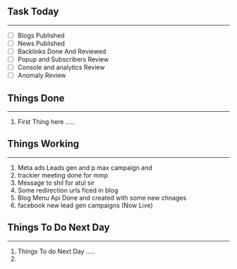 
## Task Today
---
- [ ] Blogs Published
- [ ] News Published
- [ ] Backlinks Done And Reviewed
- [ ] Popup and Subscribers Review
- [ ] Console and analytics Review 
- [ ] Anomaly Review

## Things Done 
---
1.  First Thing here .....

## Things Working
---
1. Meta ads Leads gen and p max campaign and 
2. trackier meeting done for mmp
3. Message to shil for atul sir 
4. Some redirection urls ficed in blog 
5. Blog Menu Api Done and created with some new chnages 
6. facebook new lead gen campaigns  (Now Live)

## Things To Do Next Day 
---
1.  Things To do Next Day .....
2. 




